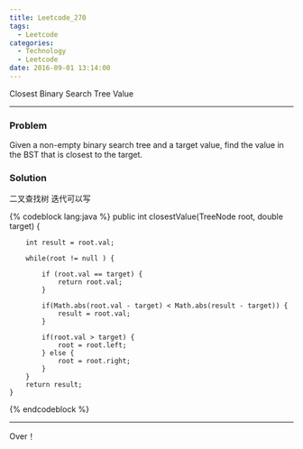 ```yaml
---
title: Leetcode_270
tags:
  - Leetcode
categories:
  - Technology
  - Leetcode
date: 2016-09-01 13:14:00
---
```

Closest Binary Search Tree Value

<!-- more -->

***

### Problem
Given a non-empty binary search tree and a target value, find the value in the BST that is closest to the target.



### Solution 
二叉查找树
迭代可以写

{% codeblock lang:java  %}
    public int closestValue(TreeNode root, double target) {
        
        int result = root.val;
        
        while(root != null ) {
            
            if (root.val == target) {
                return root.val;
            }
            
            if(Math.abs(root.val - target) < Math.abs(result - target)) {
                result = root.val;
            } 
            
            if(root.val > target) {
                root = root.left;
            } else {
                root = root.right;
            }
        }
        return result;
    }
{% endcodeblock %}

*** 

Over！










































